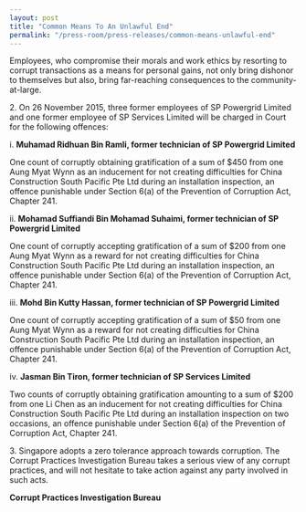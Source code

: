 ```yaml
---
layout: post
title: "Common Means To An Unlawful End"
permalink: "/press-room/press-releases/common-means-unlawful-end"
---
```

Employees, who compromise their morals and work ethics by resorting to corrupt transactions as a means for personal gains, not only bring dishonor to themselves but also, bring far-reaching consequences to the community-at-large.

2\.        On 26 November 2015, three former employees of SP Powergrid Limited and one former employee of SP Services Limited will be charged in Court for the following offences:

i. **Muhamad Ridhuan Bin Ramli, former technician of SP Powergrid Limited**

One count of corruptly obtaining gratification of a sum of $450 from one Aung Myat Wynn as an inducement for not creating difficulties for China Construction South Pacific Pte Ltd during an installation inspection, an offence punishable under Section 6(a) of the Prevention of Corruption Act, Chapter 241.

ii. **Mohamad Suffiandi Bin Mohamad Suhaimi, former technician of SP Powergrid Limited**

One count of corruptly accepting gratification of a sum of $200 from one Aung Myat Wynn as a reward for not creating difficulties for China Construction South Pacific Pte Ltd during an installation inspection, an offence punishable under Section 6(a) of the Prevention of Corruption Act, Chapter 241.

iii. **Mohd Bin Kutty Hassan, former technician of SP Powergrid Limited**

One count of corruptly accepting gratification of a sum of $50 from one Aung Myat Wynn as a reward for not creating difficulties for China Construction South Pacific Pte Ltd during an installation inspection, an offence punishable under Section 6(a) of the Prevention of Corruption Act, Chapter 241.

iv. **Jasman Bin Tiron, former technician of SP Services Limited**

Two counts of corruptly obtaining gratification amounting to a sum of $200 from one Li Chen as an inducement for not creating difficulties for China Construction South Pacific Pte Ltd during an installation inspection on two occasions, an offence punishable under Section 6(a) of the Prevention of Corruption Act, Chapter 241.

3\.        Singapore adopts a zero tolerance approach towards corruption. The Corrupt Practices Investigation Bureau takes a serious view of any corrupt practices, and will not hesitate to take action against any party involved in such acts.


**Corrupt Practices Investigation Bureau**
